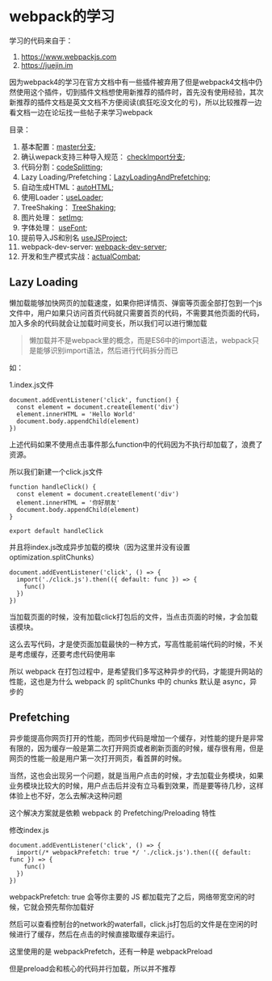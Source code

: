 # webpack的学习
学习的代码来自于：
1. https://www.webpackjs.com
2. https://juejin.im

因为webpack4的学习在官方文档中有一些插件被弃用了但是webpack4文档中仍然使用这个插件，切到插件文档想使用新推荐的插件时，首先没有使用经验，其次新推荐的插件文档是英文文档不方便阅读(疯狂吃没文化的亏)，所以比较推荐一边看文档一边在论坛找一些帖子来学习webpack

目录：

1. 基本配置：[master分支](https://github.com/ChunchunIsMe/studyWebpack "master");
2. 确认wepack支持三种导入规范： [checkImport分支](https://github.com/ChunchunIsMe/studyWebpack/tree/checkImport "checkImport");
3. 代码分割：[codeSplitting](https://github.com/ChunchunIsMe/studyWebpack/tree/codeSplitting "codeSplitting");
4. Lazy Loading/Prefetching：[LazyLoadingAndPrefetching](https://github.com/ChunchunIsMe/studyWebpack/tree/LazyLoadingAndPrefetching "LazyLoadingAndPrefetching");
5. 自动生成HTML：[autoHTML](https://github.com/ChunchunIsMe/studyWebpack/tree/autoHTML "autoHTML");
6. 使用Loader：[useLoader](https://github.com/ChunchunIsMe/studyWebpack/tree/useLoader "useLoader");
7. TreeShaking： [TreeShaking](https://github.com/ChunchunIsMe/studyWebpack/tree/TreeShaking "TreeShaking");
8. 图片处理： [setImg](https://github.com/ChunchunIsMe/studyWebpack/tree/setImg "setImg");
9. 字体处理： [useFont](https://github.com/ChunchunIsMe/studyWebpack/tree/useFont "useFont");
10. 提前导入JS和别名 [useJSProject](https://github.com/ChunchunIsMe/studyWebpack/tree/useJSProject "useJSProject");
11. webpack-dev-server: [webpack-dev-server](https://github.com/ChunchunIsMe/studyWebpack/tree/webpack-dev-server "webpack-dev-server");
12. 开发和生产模式实战：[actualCombat](https://github.com/ChunchunIsMe/studyWebpack/tree/actualCombat "actualCombat");

## Lazy Loading
懒加载能够加快网页的加载速度，如果你把详情页、弹窗等页面全部打包到一个js文件中，用户如果只访问首页代码就只需要首页的代码，不需要其他页面的代码，加入多余的代码就会让加载时间变长，所以我们可以进行懒加载

> 懒加载并不是webpack里的概念，而是ES6中的import语法，webpack只是能够识别import语法，然后进行代码拆分而已

如：

1.index.js文件
```
document.addEventListener('click', function() {
  const element = document.createElement('div')
  element.innerHTML = 'Hello World'
  document.body.appendChild(element)
})
```

上述代码如果不使用点击事件那么function中的代码因为不执行却加载了，浪费了资源。

所以我们新建一个click.js文件

```
function handleClick() {
  const element = document.createElement('div')
  element.innerHTML = '你好朋友'
  document.body.appendChild(element)
}

export default handleClick
```

并且将index.js改成异步加载的模块（因为这里并没有设置optimization.splitChunks）
```
document.addEventListener('click', () => {
  import('./click.js').then(({ default: func }) => {
    func()
  })
})
```
当加载页面的时候，没有加载click打包后的文件，当点击页面的时候，才会加载该模块。

这么去写代码，才是使页面加载最快的一种方式，写高性能前端代码的时候，不关是考虑缓存，还要考虑代码使用率

所以 webpack 在打包过程中，是希望我们多写这种异步的代码，才能提升网站的性能，这也是为什么 webpack 的 splitChunks 中的 chunks 默认是 async，异步的
## Prefetching
异步能提高你网页打开的性能，而同步代码是增加一个缓存，对性能的提升是非常有限的，因为缓存一般是第二次打开网页或者刷新页面的时候，缓存很有用，但是网页的性能一般是用户第一次打开网页，看首屏的时候。

当然，这也会出现另一个问题，就是当用户点击的时候，才去加载业务模块，如果业务模块比较大的时候，用户点击后并没有立马看到效果，而是要等待几秒，这样体验上也不好，怎么去解决这种问题

这个解决方案就是依赖 webpack 的 Prefetching/Preloading 特性

修改index.js
```
document.addEventListener('click', () => {
  import(/* webpackPrefetch: true */ './click.js').then(({ default: func }) => {
    func()
  })
})
```
webpackPrefetch: true 会等你主要的 JS 都加载完了之后，网络带宽空闲的时候，它就会预先帮你加载好

然后可以查看控制台的network的waterfall，click.js打包后的文件是在空闲的时候进行了缓存，然后在点击的时候直接取缓存来运行。

这里使用的是 webpackPrefetch，还有一种是 webpackPreload

但是preload会和核心的代码并行加载，所以并不推荐